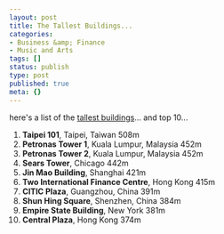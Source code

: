 ```yaml
---
layout: post
title: The Tallest Buildings...
categories:
- Business &amp; Finance
- Music and Arts
tags: []
status: publish
type: post
published: true
meta: {}
---
```

here's a list of the [tallest buildings](http://www.infoplease.com/ipa/A0001338.html)... and top 10...

1. **Taipei 101**, Taipei, Taiwan 508m
2. **Petronas Tower 1**, Kuala Lumpur, Malaysia 452m
3. **Petronas Tower 2**, Kuala Lumpur, Malaysia 452m
4. **Sears Tower**, Chicago 442m
5. **Jin Mao Building**, Shanghai 421m
6. **Two International Finance Centre**, Hong Kong 415m
7. **CITIC Plaza**, Guangzhou, China 391m
8. **Shun Hing Square**, Shenzhen, China 384m
9. **Empire State Building**, New York 381m
10. **Central Plaza**, Hong Kong 374m
